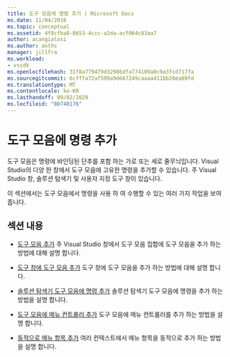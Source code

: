 ```yaml
---
title: 도구 모음에 명령 추가 | Microsoft Docs
ms.date: 11/04/2016
ms.topic: conceptual
ms.assetid: 4f8cfba8-0653-4ccc-a2da-acf064c83aa7
author: acangialosi
ms.author: anthc
manager: jillfra
ms.workload:
- vssdk
ms.openlocfilehash: 31f8a779479d32986dfa774109a0c9a3fcd717fa
ms.sourcegitcommit: 6cfffa72af599a9d667249caaaa411bb28ea69fd
ms.translationtype: MT
ms.contentlocale: ko-KR
ms.lasthandoff: 09/02/2020
ms.locfileid: "80740176"
---
```

# <a name="add-commands-to-toolbars"></a>도구 모음에 명령 추가
도구 모음은 명령에 바인딩된 단추를 포함 하는 가로 또는 세로 줄무늬입니다. Visual Studio의 다양 한 창에서 도구 모음에 고유한 명령을 추가할 수 있습니다. 주 Visual Studio 창, 솔루션 탐색기 및 사용자 지정 도구 창이 있습니다.

 이 섹션에서는 도구 모음에서 명령을 사용 하 여 수행할 수 있는 여러 가지 작업을 보여 줍니다.

## <a name="in-this-section"></a>섹션 내용
- [도구 모음 추가](../extensibility/adding-a-toolbar.md) 주 Visual Studio 창에서 도구 모음 집합에 도구 모음을 추가 하는 방법에 대해 설명 합니다.

- [도구 창에 도구 모음 추가](../extensibility/adding-a-toolbar-to-a-tool-window.md) 도구 창에 도구 모음을 추가 하는 방법에 대해 설명 합니다.

- [솔루션 탐색기 도구 모음에 명령 추가](../extensibility/adding-a-command-to-the-solution-explorer-toolbar.md) 솔루션 탐색기 도구 모음에 명령을 추가 하는 방법을 설명 합니다.

- [도구 모음에 메뉴 컨트롤러 추가](../extensibility/adding-a-menu-controller-to-a-toolbar.md) 도구 모음에 메뉴 컨트롤러를 추가 하는 방법을 설명 합니다.

- [동적으로 메뉴 항목 추가](../extensibility/dynamically-adding-menu-items.md) 여러 컨텍스트에서 메뉴 항목을 동적으로 추가 하는 방법을 설명 합니다.
